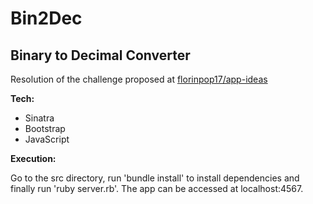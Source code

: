 # Bin2Dec

## Binary to Decimal Converter

Resolution of the challenge proposed at [florinpop17/app-ideas](https://github.com/florinpop17/app-ideas/blob/master/Projects/1-Beginner/Bin2Dec-App.md)

**Tech:**
- Sinatra
- Bootstrap
- JavaScript

**Execution:**

Go to the src directory, run 'bundle install' to install dependencies and finally run 'ruby server.rb'. The app can be accessed at localhost:4567.